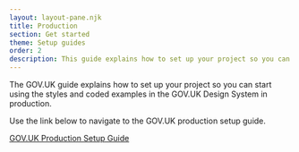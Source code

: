 ```yaml
---
layout: layout-pane.njk
title: Production
section: Get started
theme: Setup guides
order: 2
description: This guide explains how to set up your project so you can start using the styles and coded examples in the GOV.UK Design System in production
---
```


The GOV.UK guide explains how to set up your project so you can start using the styles and coded examples in the GOV.UK Design System in production.

Use the link below to navigate to the GOV.UK production setup guide.

[GOV.UK Production Setup Guide](https://design-system.service.gov.uk/get-started/production/)
